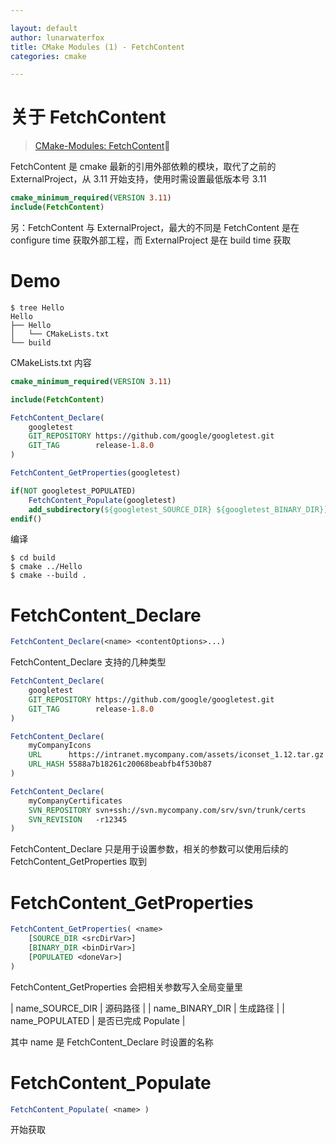 ```yaml
---

layout: default
author: lunarwaterfox
title: CMake Modules (1) - FetchContent
categories: cmake

---
```


# 关于 FetchContent 
> [CMake-Modules: FetchContent](https://cmake.org/cmake/help/latest/module/FetchContent.html)

FetchContent 是 cmake 最新的引用外部依赖的模块，取代了之前的 ExternalProject，从 3.11 开始支持，使用时需设置最低版本号 3.11

```cmake
cmake_minimum_required(VERSION 3.11)
include(FetchContent)
```

另：FetchContent 与 ExternalProject，最大的不同是 FetchContent 是在 configure time 获取外部工程，而 ExternalProject 是在 build time 获取

# Demo

```console
$ tree Hello
Hello
├── Hello
│   └── CMakeLists.txt
└── build
```

CMakeLists.txt 内容

```cmake
cmake_minimum_required(VERSION 3.11)

include(FetchContent)

FetchContent_Declare(
    googletest
    GIT_REPOSITORY https://github.com/google/googletest.git
    GIT_TAG        release-1.8.0
)

FetchContent_GetProperties(googletest)

if(NOT googletest_POPULATED)
    FetchContent_Populate(googletest)
    add_subdirectory(${googletest_SOURCE_DIR} ${googletest_BINARY_DIR})
endif()
```

编译

```console
$ cd build
$ cmake ../Hello
$ cmake --build .
```

# FetchContent_Declare

```cmake
FetchContent_Declare(<name> <contentOptions>...)
```

FetchContent_Declare 支持的几种类型

```cmake
FetchContent_Declare(
    googletest
    GIT_REPOSITORY https://github.com/google/googletest.git
    GIT_TAG        release-1.8.0
)

FetchContent_Declare(
    myCompanyIcons
    URL      https://intranet.mycompany.com/assets/iconset_1.12.tar.gz
    URL_HASH 5588a7b18261c20068beabfb4f530b87
)

FetchContent_Declare(
    myCompanyCertificates
    SVN_REPOSITORY svn+ssh://svn.mycompany.com/srv/svn/trunk/certs
    SVN_REVISION   -r12345
)
```

FetchContent_Declare 只是用于设置参数，相关的参数可以使用后续的 FetchContent_GetProperties 取到

# FetchContent_GetProperties

```cmake
FetchContent_GetProperties( <name>
    [SOURCE_DIR <srcDirVar>]
    [BINARY_DIR <binDirVar>]
    [POPULATED <doneVar>]
)
```

FetchContent_GetProperties 会把相关参数写入全局变量里

| name_SOURCE_DIR | 源码路径 |
| name_BINARY_DIR | 生成路径 |
| name_POPULATED | 是否已完成 Populate |

其中 name 是 FetchContent_Declare 时设置的名称

# FetchContent_Populate

```cmake
FetchContent_Populate( <name> )
```
开始获取

